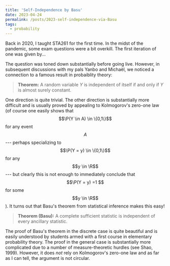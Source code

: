 ```yaml
---
title: 'Self-Independence by Basu'
date: 2023-04-24
permalink: /posts/2023-self-independence-via-Basu
tags:
  - probability
---
```

$$\newcommand{\N}{\mathbb{N}}$$
$$\newcommand{\E}{\mathbb{E}}$$
$$\newcommand{\R}{\mathbb{R}}$$
$$\renewcommand{\P}{\mathbb{P}}$$
Back in 2020, I taught STA261 for the first time. In the midst of the pandemic, some exam questions were a bit overkill. The first iteration of one was given by...

The question was toned down substantially before going live. However, in subsequent discussions with my pals Yanbo and Michaël, we noticed a connection to a famous result in probaiblity theory:

> <b>Theorem:</b> A random variable $Y$ is independent of itself if and only if $Y$ is almost surely constant.

One direction is quite trivial. The other direction is substantially more difficult and is usually proved by appealing to Kolmogorov's zero-one law (of course one easily shows that $$\P(Y \in A) \in \{0,1\}$$ for any event $$A$$ --- perhaps specializing to $$\P(Y = y) \in \{0,1\}$$ for any $$y \in \R$$ --- but clearly this is not enough to immediately conclude that $$\P(Y = y) =1 $$ for some $$y \in \R$$). It turns out that Basu's theorem from statistical inference makes this easy!

> <b>Theorem (Basu):</b> A complete sufficient statistic is independent of every ancillary statistic.

The proof of Basu's theorem in the discrete case is quite beautiful and is easily understood by students armed with a first course in elementary probability theory. The proof in the general case is substantially more complicated due to a number of measure-theoretic hurdles (see Shao, 1999). However, it does <i>not</i> rely on Kolmogorov's zero-one law and as far as I can tell, the argument is not circular.